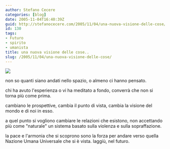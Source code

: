 ```yaml
---
author: Stefano Cecere
categories: [blog]
date: 2005-11-04T16:40:39Z
guid: http://stefanocecere.com/2005/11/04/una-nuova-visione-delle-cose/
id: 130
tags:
- Futuro
- spirito
- umanista
title: una nuova visione delle cose..
slug: /2005/11/04/una-nuova-visione-delle-cose/
---
```


![](/wp-content/earth_2.jpg)

non so quanti siano andati nello spazio, o almeno ci hanno pensato.

chi ha avuto l'esperienza o vi ha meditato a fondo, converrà che non si torna più come prima.
  
cambiano le prospettive, cambia il punto di vista, cambia la visione del mondo e di noi in esso.

a quel punto si vogliono cambiare le relazioni che esistono, non accettando più come "naturale" un sistema basato sulla violenza e sulla sopraffazione.

la pace e l'armonia che si scoprono sono la forza per andare verso quella Nazione Umana Universale che si è vista. laggiù, nel futuro.